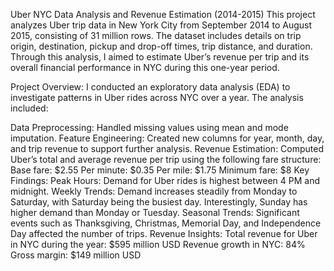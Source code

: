 
Uber NYC Data Analysis and Revenue Estimation (2014-2015)
This project analyzes Uber trip data in New York City from September 2014 to August 2015, consisting of 31 million rows. The dataset includes details on trip origin, destination, pickup and drop-off times, trip distance, and duration. Through this analysis, I aimed to estimate Uber’s revenue per trip and its overall financial performance in NYC during this one-year period.

Project Overview:
I conducted an exploratory data analysis (EDA) to investigate patterns in Uber rides across NYC over a year. The analysis included:

Data Preprocessing: Handled missing values using mean and mode imputation.
Feature Engineering: Created new columns for year, month, day, and trip revenue to support further analysis.
Revenue Estimation: Computed Uber’s total and average revenue per trip using the following fare structure:
Base fare: $2.55
Per minute: $0.35
Per mile: $1.75
Minimum fare: $8
Key Findings:
Peak Hours: Demand for Uber rides is highest between 4 PM and midnight.
Weekly Trends: Demand increases steadily from Monday to Saturday, with Saturday being the busiest day. Interestingly, Sunday has higher demand than Monday or Tuesday.
Seasonal Trends: Significant events such as Thanksgiving, Christmas, Memorial Day, and Independence Day affected the number of trips.
Revenue Insights:
Total revenue for Uber in NYC during the year: $595 million USD
Revenue growth in NYC: 84%
Gross margin: $149 million USD
